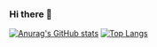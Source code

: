 ### Hi there 👋

<!--!
**mrque233/mrque233** is a ✨ _special_ ✨ repository because its `README.md` (this file) appears on your GitHub profile.

Here are some ideas to get you started:

- 🔭 I’m currently working on ...
- 🌱 I’m currently learning ...
- 👯 I’m looking to collaborate on ...
- 🤔 I’m looking for help with ...
- 💬 Ask me about ...
- 📫 How to reach me: ...
- 😄 Pronouns: ...
- ⚡ Fun fact: ...
-->
[![Anurag's GitHub stats](https://github-readme-stats.vercel.app/api?username=mrque233)](https://github.com/anuraghazra/github-readme-stats)
[![Top Langs](https://github-readme-stats.vercel.app/api/top-langs/?username=mrque233)](https://github.com/anuraghazra/github-readme-stats)

